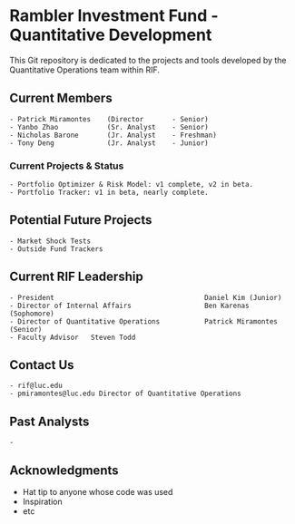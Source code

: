 # Rambler Investment Fund - Quantitative Development

This Git repository is dedicated to the projects and tools developed by the Quantitative Operations team within RIF. 


## Current Members

	- Patrick Miramontes 	(Director 		- Senior)
	- Yanbo Zhao 			(Sr. Analyst 	- Senior)
	- Nicholas Barone 		(Jr. Analyst 	- Freshman)
	- Tony Deng				(Jr. Analyst 	- Junior)

### Current Projects & Status

	- Portfolio Optimizer & Risk Model: v1 complete, v2 in beta. 
	- Portfolio Tracker: v1 in beta, nearly complete.  

## Potential Future Projects

	- Market Shock Tests
	- Outside Fund Trackers

## Current RIF Leadership
	- President										Daniel Kim (Junior)
	- Director of Internal Affairs					Ben Karenas (Sophomore)
	- Director of Quantitative Operations			Patrick Miramontes (Senior)
	- Faculty Advisor	Steven Todd 

## Contact Us
	- rif@luc.edu
	- pmiramontes@luc.edu Director of Quantitative Operations
	
## Past Analysts

	-

## Acknowledgments

* Hat tip to anyone whose code was used
* Inspiration
* etc

